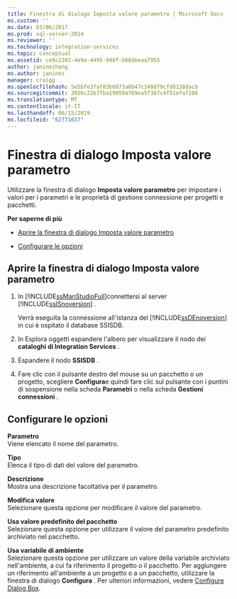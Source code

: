 ```yaml
---
title: Finestra di dialogo Imposta valore parametro | Microsoft Docs
ms.custom: ''
ms.date: 03/06/2017
ms.prod: sql-server-2014
ms.reviewer: ''
ms.technology: integration-services
ms.topic: conceptual
ms.assetid: ce9c2201-4e9a-4495-948f-b68deeaa7955
author: janinezhang
ms.author: janinez
manager: craigg
ms.openlocfilehash: 5e5bfe3faf83b0873a8b47c348df9cfd8138dacb
ms.sourcegitcommit: 3026c22b7fba19059a769ea5f367c4f51efaf286
ms.translationtype: MT
ms.contentlocale: it-IT
ms.lasthandoff: 06/15/2019
ms.locfileid: "62771637"
---
```

# <a name="set-parameter-value-dialog-box"></a>Finestra di dialogo Imposta valore parametro
  Utilizzare la finestra di dialogo **Imposta valore parametro** per impostare i valori per i parametri e le proprietà di gestione connessione per progetti e pacchetti.  
  
 **Per saperne di più**  
  
-   [Aprire la finestra di dialogo Imposta valore parametro](#open_dialog)  
  
-   [Configurare le opzioni](#option)  
  
##  <a name="open_dialog"></a> Aprire la finestra di dialogo Imposta valore parametro  
  
1.  In [!INCLUDE[ssManStudioFull](../../includes/ssmanstudiofull-md.md)]connettersi al server [!INCLUDE[ssISnoversion](../../includes/ssisnoversion-md.md)] .  
  
     Verrà eseguita la connessione all'istanza del [!INCLUDE[ssDEnoversion](../../includes/ssdenoversion-md.md)] in cui è ospitato il database SSISDB.  
  
2.  In Esplora oggetti espandere l'albero per visualizzare il nodo dei **cataloghi di Integration Services** .  
  
3.  Espandere il nodo **SSISDB** .  
  
4.  Fare clic con il pulsante destro del mouse su un pacchetto o un progetto, scegliere **Configura**e quindi fare clic sul pulsante con i puntini di sospensione nella scheda **Parametri** o nella scheda **Gestioni connessioni** .  
  
##  <a name="option"></a> Configurare le opzioni  
 **Parametro**  
 Viene elencato il nome del parametro.  
  
 **Tipo**  
 Elenca il tipo di dati del valore del parametro.  
  
 **Descrizione**  
 Mostra una descrizione facoltativa per il parametro.  
  
 **Modifica valore**  
 Selezionare questa opzione per modificare il valore del parametro.  
  
 **Usa valore predefinito del pacchetto**  
 Selezionare questa opzione per utilizzare il valore del parametro predefinito archiviato nel pacchetto.  
  
 **Usa variabile di ambiente**  
 Selezionare questa opzione per utilizzare un valore della variabile archiviato nell'ambiente, a cui fa riferimento il progetto o il pacchetto. Per aggiungere un riferimento all'ambiente a un progetto o a un pacchetto, utilizzare la finestra di dialogo **Configura** . Per ulteriori informazioni, vedere [Configure Dialog Box](configure-dialog-box.md).  
  
  
